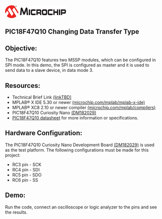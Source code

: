 <div id="readme" class="Box-body readme blob js-code-block-container">
<article class="markdown-body entry-content p-3 p-md-6" itemprop="text"><p><a href="https://www.microchip.com" rel="nofollow"><img src="images/MicrochipLogo.png" alt="MCHP" style="max-width:100%;"></a></p>


# PIC18F47Q10 Changing Data Transfer Type

## Objective:
The PIC18F47Q10 features two MSSP modules, which can be configured in SPI mode.
In this demo, the SPI is configured as master and it is used to send data to a slave device, in data mode 3.

## Resources:
- Technical Brief Link [(linkTBD)](http://www.microchip.com/)
- MPLAB® X IDE 5.30 or newer [(microchip.com/mplab/mplab-x-ide)](http://www.microchip.com/mplab/mplab-x-ide)
- MPLAB® XC8 2.10 or newer compiler [(microchip.com/mplab/compilers)](http://www.microchip.com/mplab/compilers)
- PIC18F47Q10 Curiosity Nano [(DM182029)](https://www.microchip.com/Developmenttools/ProductDetails/DM182029)
- [PIC18F47Q10 datasheet](http://ww1.microchip.com/downloads/en/DeviceDoc/40002043D.pdf) for more information or specifications.

## Hardware Configuration:
The PIC18F47Q10 Curiosity Nano Development Board [(DM182029)](https://www.microchip.com/Developmenttools/ProductDetails/DM182029) is used as the test platform.
The following configurations must be made for this project:
- RC3 pin - SCK
- RC4 pin - SDI
- RC5 pin - SDO
- RC6 pin - SS

## Demo:
Run the code, connect an oscilloscope or logic analyzer to the pins and see the results.
